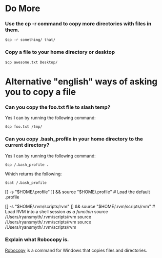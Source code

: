 # Do More

### Use the cp -r command to copy more directories with files in them.

`$cp -r something/ that/`

### Copy a file to your home directory or desktop

`$cp awesome.txt Desktop/`

# Alternative "english" ways of asking you to copy a file

### Can you copy the foo.txt file to slash temp?

Yes I can by running the following command:

`$cp foo.txt /tmp/`

### Can you copy .bash_profile in your home directory to the current directory?

Yes I can by running the following command:

`$cp /.bash_profile .`

Which returns the following:

`$cat /.bash_profile`

[[ -s "$HOME/.profile" ]] && source "$HOME/.profile" # Load the default .profile

[[ -s "$HOME/.rvm/scripts/rvm" ]] && source "$HOME/.rvm/scripts/rvm" # Load RVM into a shell session *as a function*
source /Users/ryansmyth/.rvm/scripts/rvm
source /Users/ryansmyth/.rvm/scripts/rvm
source /Users/ryansmyth/.rvm/scripts/rvm

### Explain what Robocopy is.

<a href="http://en.wikipedia.org/wiki/Robocopy">Robocopy</a> is a command for Windows that copies files and directories.

